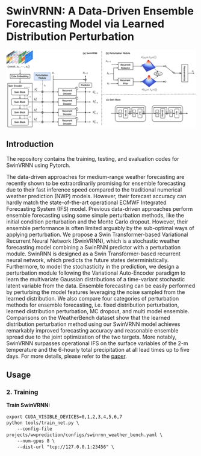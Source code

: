 # SwinVRNN: A Data-Driven Ensemble Forecasting Model via Learned Distribution Perturbation

![Fig-swinvrnn.png](Fig-swinvrnn.png)

## Introduction

The repository contains the training, testing, and evaluation codes for SwinVRNN using Pytorch.

The data-driven approaches for medium-range weather forecasting are recently shown to be  extraordinarily promising for ensemble forecasting due to their fast inference speed compared to the traditional numerical weather prediction (NWP) models. However, their forecast accuracy can hardly match the state-of-the-art operational ECMWF Integrated Forecasting System (IFS) model. Previous data-driven approaches perform ensemble forecasting using some simple perturbation methods, like the initial condition perturbation and the Monte Carlo dropout. However, their ensemble performance is often limited arguably by the sub-optimal ways of applying perturbation. We propose a Swin Transformer-based Variational Recurrent Neural Network (SwinVRNN), which is a stochastic weather forecasting model combining a SwinRNN predictor with a perturbation module. SwinRNN is designed as a Swin Transformer-based recurrent neural network, which predicts the future states deterministically. Furthermore, to model the stochasticity in the prediction, we design a perturbation module following the Variational Auto-Encoder paradigm to learn the multivariate Gaussian distributions of a time-variant stochastic latent variable from the data. Ensemble forecasting can be easily performed by perturbing the model features leveraging the noise sampled from the learned distribution. We also compare four categories of perturbation methods for ensemble forecasting, i.e. fixed distribution perturbation, learned distribution perturbation, MC dropout, and multi model ensemble. Comparisons on the WeatherBench dataset show that the learned distribution perturbation method using our SwinVRNN model achieves remarkably improved forecasting accuracy and reasonable ensemble spread due to the joint optimization of the two targets. More notably, SwinVRNN surpasses operational IFS on the surface variables of the 2-m temperature and the 6-hourly total precipitation at all lead times up to five days. For more details, please refer to the [paper](https://arxiv.org/abs/2205.13158).

## Usage
### 2. Training
**Train SwinVRNN:**
```
export CUDA_VISIBLE_DEVICES=0,1,2,3,4,5,6,7
python tools/train_net.py \
    --config-file projects/wwprediction/configs/swinrnn_weather_bench.yaml \
    --num-gpus 8 \
    --dist-url "tcp://127.0.0.1:23456" \
```




